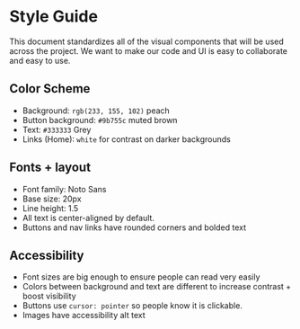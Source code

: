 # Style Guide

This document standardizes all of the visual components that will be used across the project. 
We want to make our code and UI is easy to collaborate and easy to use. 

## Color Scheme

- Background: `rgb(233, 155, 102)` peach 
- Button background: `#9b755c` muted brown
- Text: `#333333` Grey
- Links (Home): `white` for contrast on darker backgrounds

## Fonts + layout

- Font family: Noto Sans
- Base size: 20px
- Line height: 1.5
- All text is center-aligned by default.
- Buttons and nav links have rounded corners and bolded text

## Accessibility

- Font sizes are big enough to ensure people can read very easily
- Colors between background and text are different to increase contrast + boost visibility
- Buttons use `cursor: pointer` so people know it is clickable.
- Images have accessibility alt text
